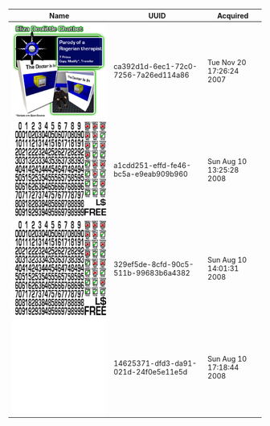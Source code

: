 | Name | UUID | Acquired |
| --- | --- | --- |
| ![Eliza Doolittle Chatbot Picture](./Eliza%20Doolittle%20Chatbot%20Picture.png) | ca392d1d-6ec1-72c0-7256-7a26ed114a86 | Tue Nov 20 17:26:24 2007 |
| ![Price Tag Numbers 1.0](./Price%20Tag%20Numbers%201.0.png) | a1cdd251-effd-fe46-bc5a-e9eab909b960 | Sun Aug 10 13:25:28 2008 |
| ![Price Tag b](./Price%20Tag%20b.png) | 329ef5de-8cfd-90c5-511b-99683b6a4382 | Sun Aug 10 14:01:31 2008 |
| ![alphahalf](./alphahalf.png) | 14625371-dfd3-da91-021d-24f0e5e11e5d | Sun Aug 10 17:18:44 2008 |
